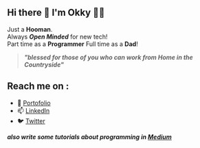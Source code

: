 ## Hi there 👋 I'm Okky 👨‍🔬

Just a **Hooman**.<br>
Always ***Open Minded*** for new tech!<br>
Part time as a **Programmer**
Full time as a **Dad**!

> ***"blessed for those of you who can work from Home in the Countryside"***

## Reach me on :
- 🔭 <a href="https://okiww.github.io/">Portofolio</a>
- 📫 <a href="https://www.linkedin.com/in/okky-muhamad-budiman-9b25b8b0/">LinkedIn</a>
- 🐦 <a href="https://twitter.com/okiww">Twitter</a>

***also write some tutorials about programming in <a href="https://medium.com/@budimanokky93">Medium</a>***
